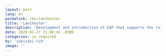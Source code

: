 ```yaml
---
layout: post
lang: en
permalink: /en/lanchester
title: 'Lanchester'
description: 'Development and introduction of EAP that supports the relationship between brands and fans'
date: 2020-01-27 11:46:41 -0300
categories: ja_required
by: 'zakizaki-ri9'
image: ''
---
```

